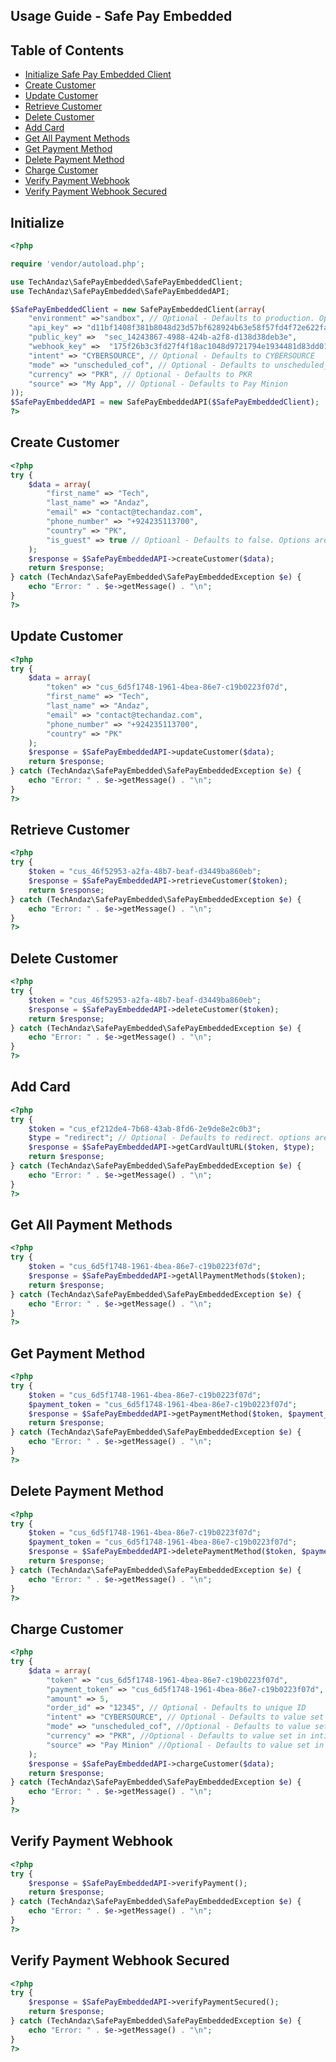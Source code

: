 
## Usage Guide - Safe Pay Embedded
## Table of Contents
- [Initialize Safe Pay Embedded Client](#initialize)
- [Create Customer](#create-customer)
- [Update Customer](#update-customer)
- [Retrieve Customer](#retrieve-customer)
- [Delete Customer](#delete-customer)
- [Add Card](#add-card)
- [Get All Payment Methods](#get-all-payment-methods)
- [Get Payment Method](#get-payment-method)
- [Delete Payment Method](#delete-payment-method)
- [Charge Customer](#charge-customer)
- [Verify Payment Webhook](#verify-payment-webhook)
- [Verify Payment Webhook Secured](#verify-payment-webhook-secured)
## Initialize
```php
<?php

require 'vendor/autoload.php';

use TechAndaz\SafePayEmbedded\SafePayEmbeddedClient;
use TechAndaz\SafePayEmbedded\SafePayEmbeddedAPI;

$SafePayEmbeddedClient = new SafePayEmbeddedClient(array(
    "environment" =>"sandbox", // Optional - Defaults to production. Options are: sandbox / production
    "api_key" => "d11bf1408f381b8048d23d57bf628924b63e58f57fd4f72e622fa8623382a9aa",
    "public_key" =>  "sec_14243867-4988-424b-a2f8-d138d38deb3e",
    "webhook_key" =>  "175f26b3c3fd27f4f18ac1048d9721794e1934481d83dd010e083590c4decc3e",
    "intent" => "CYBERSOURCE", // Optional - Defaults to CYBERSOURCE
    "mode" => "unscheduled_cof", // Optional - Defaults to unscheduled_cof
    "currency" => "PKR", // Optional - Defaults to PKR
    "source" => "My App", // Optional - Defaults to Pay Minion
));
$SafePayEmbeddedAPI = new SafePayEmbeddedAPI($SafePayEmbeddedClient);
?>
```
## Create Customer
```php
<?php
try {
    $data = array(
        "first_name" => "Tech",
        "last_name" => "Andaz",
        "email" => "contact@techandaz.com",
        "phone_number" => "+924235113700",
        "country" => "PK",
        "is_guest" => true // Optioanl - Defaults to false. Options are: true / false
    );
    $response = $SafePayEmbeddedAPI->createCustomer($data);
    return $response;
} catch (TechAndaz\SafePayEmbedded\SafePayEmbeddedException $e) {
    echo "Error: " . $e->getMessage() . "\n";
}
?>
```
## Update Customer
```php
<?php
try {
    $data = array(
        "token" => "cus_6d5f1748-1961-4bea-86e7-c19b0223f07d",
        "first_name" => "Tech",
        "last_name" => "Andaz",
        "email" => "contact@techandaz.com",
        "phone_number" => "+924235113700",
        "country" => "PK"
    );
    $response = $SafePayEmbeddedAPI->updateCustomer($data);
    return $response;
} catch (TechAndaz\SafePayEmbedded\SafePayEmbeddedException $e) {
    echo "Error: " . $e->getMessage() . "\n";
}
?>
```
## Retrieve Customer
```php
<?php
try {
    $token = "cus_46f52953-a2fa-48b7-beaf-d3449ba860eb";
    $response = $SafePayEmbeddedAPI->retrieveCustomer($token);
    return $response;
} catch (TechAndaz\SafePayEmbedded\SafePayEmbeddedException $e) {
    echo "Error: " . $e->getMessage() . "\n";
}
?>
```
## Delete Customer
```php
<?php
try {
    $token = "cus_46f52953-a2fa-48b7-beaf-d3449ba860eb";
    $response = $SafePayEmbeddedAPI->deleteCustomer($token);
    return $response;
} catch (TechAndaz\SafePayEmbedded\SafePayEmbeddedException $e) {
    echo "Error: " . $e->getMessage() . "\n";
}
?>
```
## Add Card
```php
<?php
try {
    $token = "cus_ef212de4-7b68-43ab-8fd6-2e9de8e2c0b3";
    $type = "redirect"; // Optional - Defaults to redirect. options are: url / redirect
    $response = $SafePayEmbeddedAPI->getCardVaultURL($token, $type);
    return $response;
} catch (TechAndaz\SafePayEmbedded\SafePayEmbeddedException $e) {
    echo "Error: " . $e->getMessage() . "\n";
}
?>
```
## Get All Payment Methods
```php
<?php
try {
    $token = "cus_6d5f1748-1961-4bea-86e7-c19b0223f07d";
    $response = $SafePayEmbeddedAPI->getAllPaymentMethods($token);
    return $response;
} catch (TechAndaz\SafePayEmbedded\SafePayEmbeddedException $e) {
    echo "Error: " . $e->getMessage() . "\n";
}
?>
```
## Get Payment Method
```php
<?php
try {
    $token = "cus_6d5f1748-1961-4bea-86e7-c19b0223f07d";
    $payment_token = "cus_6d5f1748-1961-4bea-86e7-c19b0223f07d";
    $response = $SafePayEmbeddedAPI->getPaymentMethod($token, $payment_token);
    return $response;
} catch (TechAndaz\SafePayEmbedded\SafePayEmbeddedException $e) {
    echo "Error: " . $e->getMessage() . "\n";
}
?>
```
## Delete Payment Method
```php
<?php
try {
    $token = "cus_6d5f1748-1961-4bea-86e7-c19b0223f07d";
    $payment_token = "cus_6d5f1748-1961-4bea-86e7-c19b0223f07d";
    $response = $SafePayEmbeddedAPI->deletePaymentMethod($token, $payment_token);
    return $response;
} catch (TechAndaz\SafePayEmbedded\SafePayEmbeddedException $e) {
    echo "Error: " . $e->getMessage() . "\n";
}
?>
```
## Charge Customer
```php
<?php
try {
    $data = array(
        "token" => "cus_6d5f1748-1961-4bea-86e7-c19b0223f07d",
        "payment_token" => "cus_6d5f1748-1961-4bea-86e7-c19b0223f07d",
        "amount" => 5,
        "order_id" => "12345", // Optional - Defaults to unique ID
        "intent" => "CYBERSOURCE", // Optional - Defaults to value set in intialize stage
        "mode" => "unscheduled_cof", //Optional - Defaults to value set in intialize stage
        "currency" => "PKR", //Optional - Defaults to value set in intialize stage
        "source" => "Pay Minion" //Optional - Defaults to value set in intialize stage
    );
    $response = $SafePayEmbeddedAPI->chargeCustomer($data);
    return $response;
} catch (TechAndaz\SafePayEmbedded\SafePayEmbeddedException $e) {
    echo "Error: " . $e->getMessage() . "\n";
}
?>
```
## Verify Payment Webhook
```php
<?php
try {
    $response = $SafePayEmbeddedAPI->verifyPayment();
    return $response;
} catch (TechAndaz\SafePayEmbedded\SafePayEmbeddedException $e) {
    echo "Error: " . $e->getMessage() . "\n";
}
?>
```
## Verify Payment Webhook Secured
```php
<?php
try {
    $response = $SafePayEmbeddedAPI->verifyPaymentSecured();
    return $response;
} catch (TechAndaz\SafePayEmbedded\SafePayEmbeddedException $e) {
    echo "Error: " . $e->getMessage() . "\n";
}
?>
```